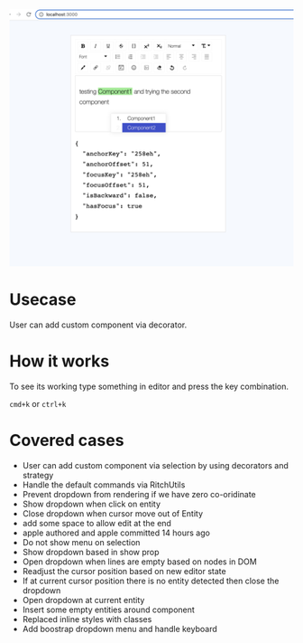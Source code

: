 ![alt text](example.png) 

# Usecase

User can add custom component via decorator.

# How it works
To see its working type something in editor and press the key combination.

`cmd+k` or `ctrl+k`

# Covered cases
- User can add custom component via selection by using decorators and strategy
- Handle the default commands via RitchUtils
- Prevent dropdown from rendering if we have zero co-oridinate
- Show dropdown when click on entity
- Close dropdown when cursor move out of Entity
- add some space to allow edit at the end
- apple authored and apple committed 14 hours ago
- Do not show menu on selection 
- Show dropdown based in show prop 
- Open dropdown when lines are empty based on nodes in DOM
- Readjust the cursor position based on new editor state
- If at current cursor position there is no entity detected then close the dropdown
- Open dropdown at current entity 
- Insert some empty entities around component
- Replaced inline styles with classes
- Add boostrap dropdown menu and handle keyboard
